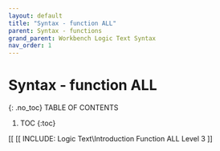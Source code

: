 ```yaml
---
layout: default
title: "Syntax - function ALL"
parent: Syntax - functions
grand_parent: Workbench Logic Text Syntax
nav_order: 1
---
```

# Syntax - function ALL
{: .no_toc}
TABLE OF CONTENTS 
1. TOC
{:toc}  
 

 [[ [[ INCLUDE: Logic Text\Introduction Function ALL Level 3 ]]